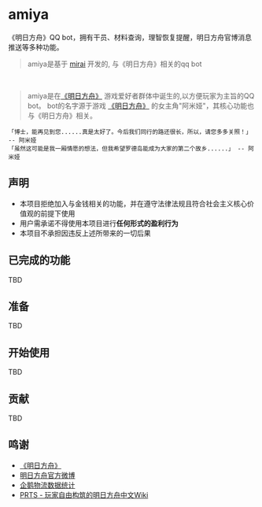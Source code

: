 # amiya
《明日方舟》QQ bot，拥有干员、材料查询，理智恢复提醒，明日方舟官博消息推送等多种功能。

> amiya是基于 [mirai](https://github.com/mamoe/mirai) 开发的, 与《明日方舟》相关的qq bot
<br>

> amiya是在[《明日方舟》](https://ak.hypergryph.com/) 游戏爱好者群体中诞生的,以方便玩家为主旨的QQ bot。
> bot的名字源于游戏 [《明日方舟》](https://ak.hypergryph.com/) 的女主角"阿米娅"，其核心功能也与《明日方舟》相关。

    「博士，能再见到您......真是太好了。今后我们同行的路还很长，所以，请您多多关照！」 -- 阿米娅
    「虽然这可能是我一厢情愿的想法，但我希望罗德岛能成为大家的第二个故乡......」 -- 阿米娅

## 声明
- 本项目拒绝加入与金钱相关的功能，并在遵守法律法规且符合社会主义核心价值观的前提下使用
- 用户需承诺不得使用本项目进行**任何形式的盈利行为**
- 本项目不承担因违反上述所带来的一切后果

## 已完成的功能
TBD

## 准备
TBD

## 开始使用
TBD

## 贡献
TBD


## 鸣谢
- [《明日方舟》](https://ak.hypergryph.com)
- [明日方舟官方微博](https://m.weibo.cn/u/6279793937)
- [企鹅物流数据统计](https://penguin-stats.io/)
- [PRTS - 玩家自由构筑的明日方舟中文Wiki](http://prts.wiki/)
